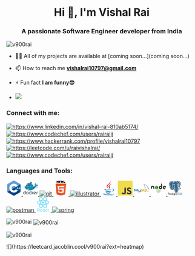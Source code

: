 <h1 align="center">Hi 👋, I'm Vishal Rai</h1>
<h3 align="center">A passionate Software Engineer developer from India</h3>

<p align="left"> <img src="https://komarev.com/ghpvc/?username=v900rai&label=Profile%20views&color=0e75b6&style=flat" alt="v900rai" /> </p>

- 👨‍💻 All of my projects are available at [coming soon...](coming soon...)

- 📫 How to reach me **vishalrai10797@gmail.com**

- ⚡ Fun fact **I am funny😎**
- ![](https://leetcard.jacoblin.cool/v900rai?ext=heatmap)

<h3 align="left">Connect with me:</h3>
<p align="left">
<a href="https://linkedin.com/in/https://www.linkedin.com/in/vishal-rai-810ab5174/" target="blank"><img align="center" src="https://raw.githubusercontent.com/rahuldkjain/github-profile-readme-generator/master/src/images/icons/Social/linked-in-alt.svg" alt="https://www.linkedin.com/in/vishal-rai-810ab5174/" height="30" width="40" /></a>
<a href="https://www.codechef.com/users/https://www.codechef.com/users/rairaiji" target="blank"><img align="center" src="https://cdn.jsdelivr.net/npm/simple-icons@3.1.0/icons/codechef.svg" alt="https://www.codechef.com/users/rairaiji" height="30" width="40" /></a>
<a href="https://www.hackerrank.com/https://www.hackerrank.com/profile/vishalrai10797" target="blank"><img align="center" src="https://raw.githubusercontent.com/rahuldkjain/github-profile-readme-generator/master/src/images/icons/Social/hackerrank.svg" alt="https://www.hackerrank.com/profile/vishalrai10797" height="30" width="40" /></a>
<a href="https://www.leetcode.com/https://leetcode.com/u/raivishalrai/" target="blank"><img align="center" src="https://raw.githubusercontent.com/rahuldkjain/github-profile-readme-generator/master/src/images/icons/Social/leet-code.svg" alt="https://leetcode.com/u/raivishalrai/" height="30" width="40" /></a>
<a href="https://auth.geeksforgeeks.org/user/https://www.codechef.com/users/rairaiji" target="blank"><img align="center" src="https://raw.githubusercontent.com/rahuldkjain/github-profile-readme-generator/master/src/images/icons/Social/geeks-for-geeks.svg" alt="https://www.codechef.com/users/rairaiji" height="30" width="40" /></a>
</p>

<h3 align="left">Languages and Tools:</h3>
<p align="left"> <a href="https://www.w3schools.com/cpp/" target="_blank" rel="noreferrer"> <img src="https://raw.githubusercontent.com/devicons/devicon/master/icons/cplusplus/cplusplus-original.svg" alt="cplusplus" width="40" height="40"/> </a> <a href="https://www.docker.com/" target="_blank" rel="noreferrer"> <img src="https://raw.githubusercontent.com/devicons/devicon/master/icons/docker/docker-original-wordmark.svg" alt="docker" width="40" height="40"/> </a> <a href="https://git-scm.com/" target="_blank" rel="noreferrer"> <img src="https://www.vectorlogo.zone/logos/git-scm/git-scm-icon.svg" alt="git" width="40" height="40"/> </a> <a href="https://www.w3.org/html/" target="_blank" rel="noreferrer"> <img src="https://raw.githubusercontent.com/devicons/devicon/master/icons/html5/html5-original-wordmark.svg" alt="html5" width="40" height="40"/> </a> <a href="https://www.adobe.com/in/products/illustrator.html" target="_blank" rel="noreferrer"> <img src="https://www.vectorlogo.zone/logos/adobe_illustrator/adobe_illustrator-icon.svg" alt="illustrator" width="40" height="40"/> </a> <a href="https://www.java.com" target="_blank" rel="noreferrer"> <img src="https://raw.githubusercontent.com/devicons/devicon/master/icons/java/java-original.svg" alt="java" width="40" height="40"/> </a> <a href="https://developer.mozilla.org/en-US/docs/Web/JavaScript" target="_blank" rel="noreferrer"> <img src="https://raw.githubusercontent.com/devicons/devicon/master/icons/javascript/javascript-original.svg" alt="javascript" width="40" height="40"/> </a> <a href="https://www.mysql.com/" target="_blank" rel="noreferrer"> <img src="https://raw.githubusercontent.com/devicons/devicon/master/icons/mysql/mysql-original-wordmark.svg" alt="mysql" width="40" height="40"/> </a> <a href="https://nodejs.org" target="_blank" rel="noreferrer"> <img src="https://raw.githubusercontent.com/devicons/devicon/master/icons/nodejs/nodejs-original-wordmark.svg" alt="nodejs" width="40" height="40"/> </a> <a href="https://www.postgresql.org" target="_blank" rel="noreferrer"> <img src="https://raw.githubusercontent.com/devicons/devicon/master/icons/postgresql/postgresql-original-wordmark.svg" alt="postgresql" width="40" height="40"/> </a> <a href="https://postman.com" target="_blank" rel="noreferrer"> <img src="https://www.vectorlogo.zone/logos/getpostman/getpostman-icon.svg" alt="postman" width="40" height="40"/> </a> <a href="https://reactjs.org/" target="_blank" rel="noreferrer"> <img src="https://raw.githubusercontent.com/devicons/devicon/master/icons/react/react-original-wordmark.svg" alt="react" width="40" height="40"/> </a> <a href="https://spring.io/" target="_blank" rel="noreferrer"> <img src="https://www.vectorlogo.zone/logos/springio/springio-icon.svg" alt="spring" width="40" height="40"/> </a> </p>

<p><img align="left" src="https://github-readme-stats.vercel.app/api/top-langs?username=v900rai&show_icons=true&locale=en&layout=compact" alt="v900rai" /></p>

<p>&nbsp;<img align="center" src="https://github-readme-stats.vercel.app/api?username=v900rai&show_icons=true&locale=en" alt="v900rai" /></p>

<p><img align="center" src="https://github-readme-streak-stats.herokuapp.com/?user=v900rai&" alt="v900rai" /></p>
![](https://leetcard.jacoblin.cool/v900rai?ext=heatmap)
